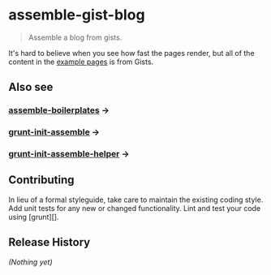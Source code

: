 # assemble-gist-blog

> Assemble a blog from gists.

It's hard to believe when you see how fast the pages render, but all of the content in the [example pages](http://assemble.github.io/assemble-gist-blog) is from Gists.

## Also see 

### [assemble-boilerplates](https://github.com/assemble/assemble-boilerplates) →
### [grunt-init-assemble](https://github.com/assemble/grunt-init-assemble-helper) →
### [grunt-init-assemble-helper](https://github.com/assemble/grunt-init-assemble-helper) →



## Contributing
In lieu of a formal styleguide, take care to maintain the existing coding style. Add unit tests for any new or changed functionality. Lint and test your code using [grunt][].

## Release History
_(Nothing yet)_

